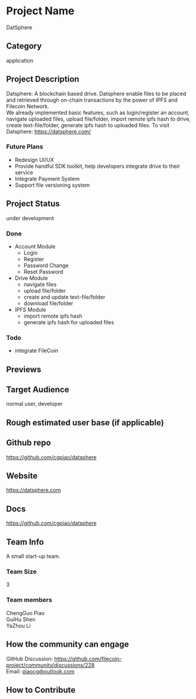 # Project Name  
DatSphere

## Category 
application

## Project Description
Datsphere: A blockchain based drive.
Datsphere enable files to be placed and retrieved through on-chain transactions by the power of IPFS and Filecoin Network.   
We already implemented basic features, such as login/register an account, navigate uploaded files, upload file/folder, import remote ipfs hash to drive, create text-file/folder, generate ipfs hash to uploaded files. To visit Datsphere: https://datsphere.com/
### Future Plans
- Redesign UI/UX
- Provide handful SDK toolkit, help developers integrate drive to their service
- Integrate Payment System
- Support file versioning system

## Project Status
under development
### Done
- Account Module  
    - Login
    - Register
    - Password Change
    - Reset Password
- Drive Module
    - navigate files
    - upload file/folder
    - create and update text-file/folder
    - download file/folder
- IPFS Module
    - import remote ipfs hash
    - generate ipfs hash for uploaded files
### Todo
- integrate FileCoin

## Previews


## Target Audience
normal user, developer

## Rough estimated user base (if applicable)


## Github repo
https://github.com/cgpiao/datsphere

## Website
https://datsphere.com

## Docs
https://github.com/cgpiao/datsphere

## Team Info
A small start-up team.

### Team Size  
3

### Team members  
ChengGuo Piao  
GuiHu Shen  
YaZhou Li  

## How the community can engage
GitHub Discussion: https://github.com/filecoin-project/community/discussions/228  
Email: piaocg@outlook.com   

## How to Contribute
